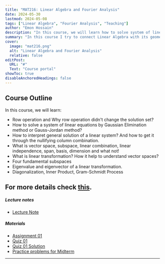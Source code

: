 ```yaml
---
title: "MAT216: Linear Algebra and Fourier Analysis"
date: 2024-05-30
lastmod: 2024-05-08
tags: ["Linear Algebra", "Fourier Analysis", "Teaching"]
author: "Emon Hossain"
description: "In this course, we will learn how to solve system of linear equations, What is vector space?, Four fundamental subspaces, Linear Transformation and finally eigenvalue-eigenvector"
summary: "In this course I try to connect Linear Algebra with its geometrical perspective."
cover:
  image: "mat216.png"
  alt: "Linear Algebra and Fourier Analysis"
  relative: false
editPost:
  URL: "#"
  Text: "Course portal"
showToc: true
disableAnchoredHeadings: false
---
```


## Course Outline

In this course, we will learn:

- Row operation and Why row operation didn't change the solution set?
- How to solve a system of linear equations by Gaussian Elimination method or Gauss-Jordan method?
- How to interpret general solution of a linear system? And how to get it through the nullifying column combination.
- What is vector space, subspace, linear combination, linear independence, span, basis, dimension and what not!
- What is linear transformation? How it help to understand vector spaces?
- Four fundamental subspaces
- Eigenvalue and eigenvector of a linear transformation.
- Diagonalization, Inner Product, Gram-Schmidt Process

## For more details check [this](MAT216_outline.pdf).

##### Lecture notes

- [Lecture Note](https://www.overleaf.com/read/frhdrrhhgcyq#d0c5ea)

##### Materials

- [Assignment 01](assignment01.pdf)
- [Quiz 01](quiz01.pdf)
- [Quiz 01 Solution](quiz01_sol.pdf)
- [Practice problems for Midterm](Updated_problems)

---
